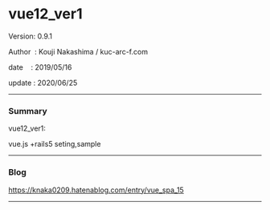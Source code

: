 # vue12_ver1

 Version: 0.9.1

 Author  : Kouji Nakashima / kuc-arc-f.com

 date    : 2019/05/16

 update : 2020/06/25

***
### Summary

vue12_ver1:


vue.js +rails5 seting,sample

***
### Blog

https://knaka0209.hatenablog.com/entry/vue_spa_15

***


